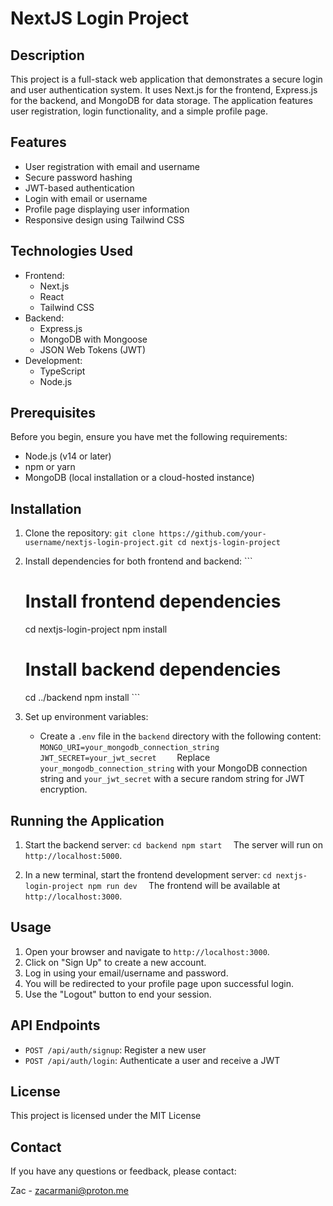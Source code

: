 # NextJS Login Project

## Description

This project is a full-stack web application that demonstrates a secure login and user authentication system. It uses Next.js for the frontend, Express.js for the backend, and MongoDB for data storage. The application features user registration, login functionality, and a simple profile page.

## Features

- User registration with email and username
- Secure password hashing
- JWT-based authentication
- Login with email or username
- Profile page displaying user information
- Responsive design using Tailwind CSS

## Technologies Used

- Frontend:
  - Next.js
  - React
  - Tailwind CSS
- Backend:
  - Express.js
  - MongoDB with Mongoose
  - JSON Web Tokens (JWT)
- Development:
  - TypeScript
  - Node.js

## Prerequisites

Before you begin, ensure you have met the following requirements:

- Node.js (v14 or later)
- npm or yarn
- MongoDB (local installation or a cloud-hosted instance)

## Installation

1. Clone the repository:   ```
   git clone https://github.com/your-username/nextjs-login-project.git
   cd nextjs-login-project   ```

2. Install dependencies for both frontend and backend:   ```
   # Install frontend dependencies
   cd nextjs-login-project
   npm install

   # Install backend dependencies
   cd ../backend
   npm install   ```

3. Set up environment variables:
   - Create a `.env` file in the `backend` directory with the following content:     ```
     MONGO_URI=your_mongodb_connection_string
     JWT_SECRET=your_jwt_secret     ```
   Replace `your_mongodb_connection_string` with your MongoDB connection string and `your_jwt_secret` with a secure random string for JWT encryption.

## Running the Application

1. Start the backend server:   ```
   cd backend
   npm start   ```
   The server will run on `http://localhost:5000`.

2. In a new terminal, start the frontend development server:   ```
   cd nextjs-login-project
   npm run dev   ```
   The frontend will be available at `http://localhost:3000`.

## Usage

1. Open your browser and navigate to `http://localhost:3000`.
2. Click on "Sign Up" to create a new account.
3. Log in using your email/username and password.
4. You will be redirected to your profile page upon successful login.
5. Use the "Logout" button to end your session.

## API Endpoints

- `POST /api/auth/signup`: Register a new user
- `POST /api/auth/login`: Authenticate a user and receive a JWT



## License

This project is licensed under the MIT License 

## Contact

If you have any questions or feedback, please contact:

Zac - zacarmani@proton.me

